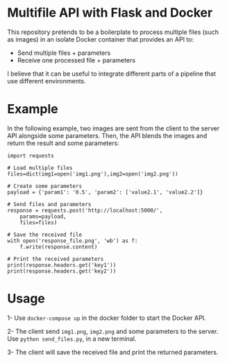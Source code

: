 # Multifile API with Flask and Docker

This repository pretends to be a boilerplate to process multiple files (such as images) in an isolate Docker container that provides an API to:
* Send multiple files + parameters
* Receive one processed file + parameters

I believe that it can be useful to integrate different parts of a pipeline that use different environments.

# Example

In the following example, two images are sent from the client to the server API alongside some parameters. Then, the API blends the images and return the result and some parameters:

```
import requests

# Load multiple files
files=dict(img1=open('img1.png'),img2=open('img2.png'))

# Create some parameters
payload = {'param1': '0.5', 'param2': ['value2.1', 'value2.2']}

# Send files and parameters
response = requests.post('http://localhost:5000/',
    params=payload,
    files=files)

# Save the received file
with open('response_file.png', 'wb') as f:
    f.write(response.content)

# Print the received parameters
print(response.headers.get('key1'))
print(response.headers.get('key2'))
```

# Usage

1- Use `docker-compose up` in the docker folder to start the Docker API.

2- The client send `img1.png`, `img2.png` and some parameters to the server. Use `python send_files.py`, in a new terminal.

3- The client will save the received file and print the returned parameters.
